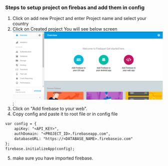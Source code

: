 ### Steps to setup project on firebas and add them in config

1. Click on add new Project and enter Project name and select your country
2. Click on Created project You will see below screen
![Alt text](Capture.PNG?raw=true "Firebase image");
3. Click on "Add firebase to your web".
4. Copy config and paste it to root file or in config file
```
var config = {
    apiKey: "<API_KEY>",
    authDomain: "<PROJECT_ID>.firebaseapp.com",
    databaseURL: "https://<DATABASE_NAME>.firebaseio.com"
};
firebase.initializeApp(config);
```
5. make sure you have imported firebase.
